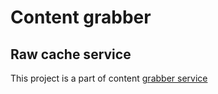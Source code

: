 # Content grabber
## Raw cache service

This project is a part of content [grabber service](https://github.com/arhitiron/content-grabber-init-service)
